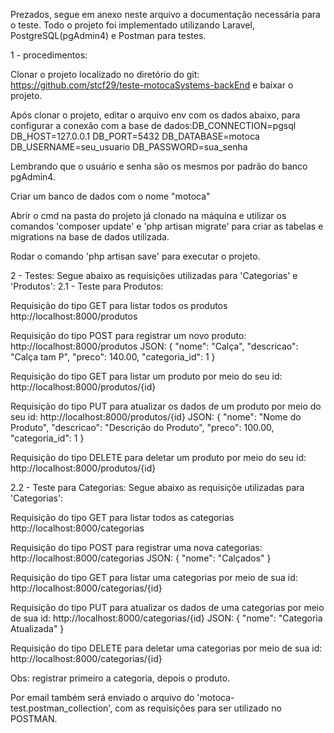 Prezados, segue em anexo neste arquivo a documentação necessária para o teste.
Todo o projeto foi implementado utilizando Laravel, PostgreSQL(pgAdmin4) e Postman para testes.

1 - procedimentos:

Clonar o projeto localizado no diretório do git: https://github.com/stcf29/teste-motocaSystems-backEnd e baixar o projeto.

Após clonar o projeto, editar o arquivo env com os dados abaixo, para configurar a conexão com a base de dados:DB_CONNECTION=pgsql
DB_HOST=127.0.0.1
DB_PORT=5432
DB_DATABASE=motoca
DB_USERNAME=seu_usuario
DB_PASSWORD=sua_senha

Lembrando que o usuário e senha são os mesmos por padrão do banco pgAdmin4.

Criar um banco de dados com o nome "motoca"

Abrir o cmd na pasta do projeto já clonado na máquina e utilizar os comandos 'composer update' e 'php artisan migrate'
para criar as tabelas e migrations na base de dados utilizada.

Rodar o comando 'php artisan save' para executar o projeto.

2 - Testes: Segue abaixo as requisições utilizadas para 'Categorias' e 'Produtos':
2.1 - Teste para Produtos:

Requisição do tipo GET para listar todos os produtos
http://localhost:8000/produtos


Requisição do tipo POST para registrar um novo produto:
http://localhost:8000/produtos
JSON:
{
    "nome": "Calça",
    "descricao": "Calça tam P",
    "preco": 140.00,
    "categoria_id": 1
}

Requisição do tipo GET para listar um produto por meio do seu id:
http://localhost:8000/produtos/{id}

Requisição do tipo PUT para atualizar os dados de um produto por meio do seu id:
http://localhost:8000/produtos/{id}
JSON:
{
    "nome": "Nome do Produto",
    "descricao": "Descrição do Produto",
    "preco": 100.00,
    "categoria_id": 1
}

Requisição do tipo DELETE para deletar um produto por meio do seu id:
http://localhost:8000/produtos/{id}


2.2 - Teste para Categorias: Segue abaixo as requisiçõe utilizadas para 'Categorias':

Requisição do tipo GET para listar todos as categorias
http://localhost:8000/categorias


Requisição do tipo POST para registrar uma nova categorias:
http://localhost:8000/categorias
JSON:
{
    "nome": "Calçados"
}

Requisição do tipo GET para listar uma categorias por meio de sua id:
http://localhost:8000/categorias/{id}

Requisição do tipo PUT para atualizar os dados de uma categorias por meio de sua id:
http://localhost:8000/categorias/{id}
JSON:
{
    "nome": "Categoria Atualizada"
}

Requisição do tipo DELETE para deletar uma categorias por meio de sua id:
http://localhost:8000/categorias/{id}

Obs: registrar primeiro a categoria, depois o produto.

Por email também será enviado o arquivo do 'motoca-test.postman_collection', com as requisições para ser utilizado no POSTMAN.